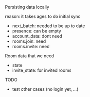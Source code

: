 Persisting data locally

reason: it takes ages to do initial sync

* next_batch: needed to be up to date
* presence: can be empty
* account_data: dont need
* rooms.join: need
* rooms.invite: need


Room data that we need
* state
* invite_state: for invited rooms

TODO
- test other cases (no login yet, ...)

